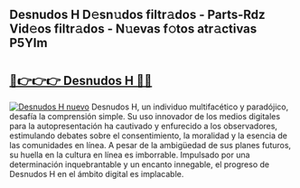 ## Desnudos H D𝚎sn𝚞dos filtr𝚊dos - Parts-Rdz Vid𝚎os filtr𝚊dos - N𝚞evas f𝚘tos atr𝚊ctivas P5YIm

# <h2><a href="http://mb605vd.tromn.icu/?c=Desnudos+H">🔗👉👉👉 Desnudos H 🔗🔗</a></h2>

[![Desnudos H nuevo](https://i.imgur.com/pEAQMta.gif)](http://mb605vd.tromn.icu/?c=Desnudos+H)
Desnudos H, un individuo multifacético y paradójico, desafía la comprensión simple. Su uso innovador de los medios digitales para la autopresentación ha cautivado y enfurecido a los observadores, estimulando debates sobre el consentimiento, la moralidad y la esencia de las comunidades en línea. A pesar de la ambigüedad de sus planes futuros, su huella en la cultura en línea es imborrable. Impulsado por una determinación inquebrantable y un encanto innegable, el progreso de Desnudos H en el ámbito digital es implacable.
